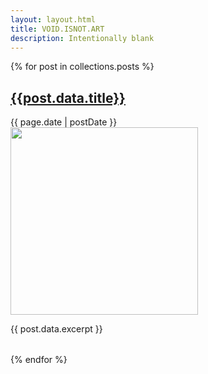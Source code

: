 ```yaml
---
layout: layout.html
title: VOID.ISNOT.ART
description: Intentionally blank
---
```



{% for post in collections.posts %}
<div style="margin-bottom: 2rem;">
    <a href="{{post.data.page.url}}" class="post"><h2>{{post.data.title}}</h2></a>
    <time datetime="{{ post.data.date }}">{{ page.date | postDate }}</time>
    <br />
    <img src="{{post.data.image}}" width="300">
    <p>{{ post.data.excerpt }}</p>
</div>
{% endfor %}